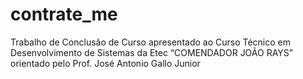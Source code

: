 # contrate_me
Trabalho de Conclusão de Curso apresentado ao Curso Técnico em Desenvolvimento de Sistemas da Etec “COMENDADOR JOÃO RAYS” orientado pelo Prof. José Antonio Gallo Junior
